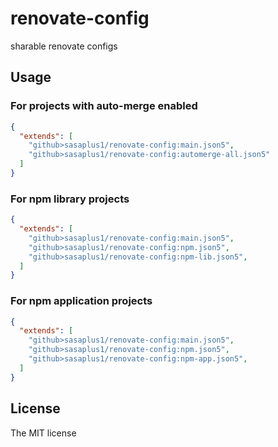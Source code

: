 # renovate-config

sharable renovate configs

## Usage

### For projects with auto-merge enabled

```json
{
  "extends": [
    "github>sasaplus1/renovate-config:main.json5",
    "github>sasaplus1/renovate-config:automerge-all.json5"
  ]
}
```

### For npm library projects

```json
{
  "extends": [
    "github>sasaplus1/renovate-config:main.json5",
    "github>sasaplus1/renovate-config:npm.json5",
    "github>sasaplus1/renovate-config:npm-lib.json5",
  ]
}
```

### For npm application projects

```json
{
  "extends": [
    "github>sasaplus1/renovate-config:main.json5",
    "github>sasaplus1/renovate-config:npm.json5",
    "github>sasaplus1/renovate-config:npm-app.json5",
  ]
}
```

## License

The MIT license
